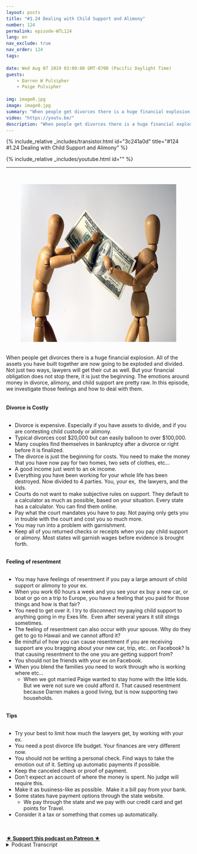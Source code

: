 ```yaml
---
layout: posts
title: "#1.24 Dealing with Child Support and Alimony"
number: 124
permalink: episode-WTL124
lang: en
nav_exclude: true
nav_order: 124
tags:

date: Wed Aug 07 2019 03:00:00 GMT-0700 (Pacific Daylight Time)
guests:
    - Darren W Pulsipher
    - Paige Pulsipher

img: image0.jpg
image: image0.jpg
summary: "When people get divorces there is a huge financial explosion. All of the assets you have built together are now going to be exploded and divided. Not just two ways, lawyers will get their cut as well. But your financial obligation does not stop there, it is just the beginning. The emotions around money in  divorce, alimony, and child support are pretty raw. In this episode, we investigate those feelings and how to deal with them."
video: "https://youtu.be/"
description: "When people get divorces there is a huge financial explosion. All of the assets you have built together are now going to be exploded and divided. Not just two ways, lawyers will get their cut as well. But your financial obligation does not stop there, it is just the beginning. The emotions around money in  divorce, alimony, and child support are pretty raw. In this episode, we investigate those feelings and how to deal with them."
---
```


<div>
{% include_relative _includes/transistor.html id="3c241a0d" title="#124 #1.24 Dealing with Child Support and Alimony" %}

{% include_relative _includes/youtube.html id="" %}
</div>

---

<html><head></head><body><div><a href="https://1.bp.blogspot.com/-Wf6J2HJV23U/XUjRGadJAHI/AAAAAAAFB0U/Y9Kp2Bi-8D0fGYdOJlfRDePcsRrAf9ViQCLcBGAs/s1600/alimony.jpg"><br></a><figure data-trix-attachment="{&quot;contentType&quot;:&quot;image&quot;,&quot;height&quot;:429,&quot;url&quot;:&quot;https://1.bp.blogspot.com/-Wf6J2HJV23U/XUjRGadJAHI/AAAAAAAFB0U/Y9Kp2Bi-8D0fGYdOJlfRDePcsRrAf9ViQCLcBGAs/s640/alimony.jpg&quot;,&quot;width&quot;:640}" data-trix-content-type="image" class="attachment attachment--preview"><img src="./image0.jpg" width="640" height="429"><figcaption class="attachment__caption"></figcaption></figure></div><div><br></div><div>When people get divorces there is a huge financial explosion. All of the assets you have built together are now going to be exploded and divided. Not just two ways, lawyers will get their cut as well. But your financial obligation does not stop there, it is just the beginning. The emotions around money in divorce, alimony, and child support are pretty raw. In this episode, we investigate those feelings and how to deal with them.</div><div><br></div><div><strong><br>Divorce is Costly<br></strong><br></div><ul><li>Divorce is expensive. Especially if you have assets to divide, and if you are contesting child custody or alimony.&nbsp;</li><li>Typical divorces cost $20,000 but can easily balloon to over $100,000.</li><li>Many couples find themselves in bankruptcy after a divorce or right before it is finalized.</li><li>The divorce is just the beginning for costs. You need to make the money that you have now pay for two homes, two sets of clothes, etc...</li><li>A good income just went to an ok income.</li><li>Everything you have been working for your whole life has been destroyed. Now divided to 4 parties. You, your ex,&nbsp; the lawyers, and the kids.&nbsp;</li><li>Courts do not want to make subjective rules on support. They default to a calculator as much as possible, based on your situation. Every state has a calculator. You can find them online.</li><li>Pay what the court mandates you have to pay. Not paying only gets you in trouble with the court and cost you so much more.</li><li>You may run into a problem with garnishment.&nbsp;</li><li>Keep all of you returned checks or receipts when you pay child support or alimony. Most states will garnish wages before evidence is brought forth.</li></ul><div><strong><br>Feeling of resentment<br></strong><br></div><ul><li>You may have feelings of resentment if you pay a large amount of child support or alimony to your ex.&nbsp;</li><li>When you work 60 hours a week and you see your ex buy a new car, or boat or go on a trip to Europe, you have a feeling that you paid for those things and how is that fair?</li><li>You need to get over it. I try to disconnect my paying child support to anything going in my Exes life.&nbsp; Even after several years it still stings sometimes.</li><li>The feeling of resentment can also occur with your spouse. Why do they get to go to Hawaii and we cannot afford it?</li><li>Be mindful of how you can cause resentment if you are receiving support are you bragging about your new car, trip, etc.. on Facebook? Is that causing resentment to the one you are getting support from?&nbsp;</li><li>You should not be friends with your ex on Facebook.&nbsp;</li><li>When you blend the families you need to work through who is working where etc...<ul><li>When we got married Paige wanted to stay home with the little kids. But we were not sure we could afford it. That caused resentment because Darren makes a good living, but is now supporting two households.</li></ul></li></ul><div><strong><br>Tips&nbsp;<br></strong><br></div><ul><li>Try your best to limit how much the lawyers get, by working with your ex.</li><li>You need a post divorce life budget. Your finances are very different now.</li><li>You should not be writing a personal check. Find ways to take the emotion out of it. Setting up automatic payments if possible.&nbsp;</li><li>Keep the canceled check or proof of payment.</li><li>Don't expect an account of where the money is spent. No judge will require this.</li><li>Make it as business-like as possible.&nbsp; Make it a bill pay from your bank.</li><li>Some states have payment options through the state website.<ul><li>We pay through the state and we pay with our credit card and get points for Travel.</li></ul></li><li>Consider it a tax or something that comes up automatically.</li></ul><div><br><br></div>
<strong>
  <a href="https://www.patreon.com/wheresthelemonade" target="_donate" rel="payment" title="★ Support this podcast on Patreon ★">★ Support this podcast on Patreon ★</a>
</strong></body></html>

<details>
<summary> Podcast Transcript </summary>

<p></p>

</details>

